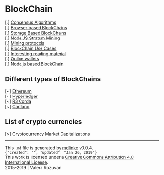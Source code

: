[//]: # (mdlinkc v0)
# BlockChain

\[.\] [Consensus Algorithms](consensus-algorithms.md)  
\[.\] [Browser based BlockChains](browser-based-blockchain.md)  
\[.\] [Storage Based BlockChains](storage-based-blockchains.md)  
\[.\] [Node JS Stratum Mining](node-js-stratum-mining.md)  
\[.\] [Mining protocols](mining-protocols.md)  
\[.\] [BlockChain Use Cases](blockchain-use-cases)  
\[.\] [Interesting reading material](interesting-reading-material.md)  
\[.\] [Online wallets](online-wallets.md)  
\[.\] [Node.js based BlockChain](node-js-based-blockchain)  

## Different types of BlockChains

\[~\] [Ethereum](ethereum/)  
\[~\] [Hyperledger](hyperledger/)  
\[~\] [R3 Corda](r3-corda/)  
\[~\] [Cardano](cardano/)  

## List of crypto currencies

\[>\] [Cryptocurrency Market Capitalizations](https://coinmarketcap.com/all/views/all/)  

---
This `.md` file is generated by [mdlinkc](https://github.com/valera-rozuvan/bookmarks-md) v0.0.4.  
`{"created": "", "updated": "Jan 26, 2019"}`  
This work is licensed under a [Creative Commons Attribution 4.0 International License](https://creativecommons.org/licenses/by/4.0/).  
2015-2019 | Valera Rozuvan  
